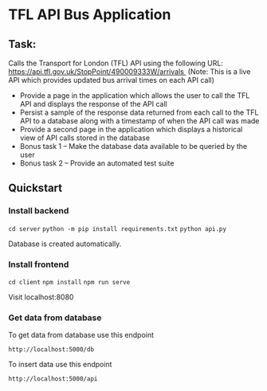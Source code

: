 # TFL API Bus Application

## Task:
Calls the Transport for London (TFL) API using the following URL:
 https://api.tfl.gov.uk/StopPoint/490009333W/arrivals  
 (Note: This is a live API which provides updated bus arrival times on each API call)

* Provide a page in the application which allows the user to call the TFL API and displays the
response of the API call
* Persist a sample of the response data returned from each call to the TFL API to a database
along with a timestamp of when the API call was made
* Provide a second page in the application which displays a historical view of API calls stored in
the database
* Bonus task 1 – Make the database data available to be queried by the user
* Bonus task 2 – Provide an automated test suite


## Quickstart

### Install backend 

`cd server`
`python -m pip install requirements.txt`
`python api.py `

Database is created automatically.

### Install frontend

`cd client`
`npm install`
`npm run serve `

Visit localhost:8080

### Get data from database

To get data from database use this endpoint

`http://localhost:5000/db`

To insert data use this endpoint

`http://localhost:5000/api`






